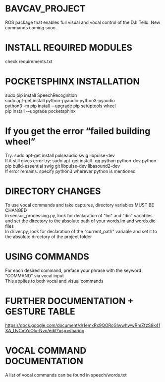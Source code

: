 # BAVCAV_PROJECT
ROS package that enables full visual and vocal control of the DJI Tello. New commands coming soon...

# INSTALL REQUIRED MODULES
check requirements.txt

# POCKETSPHINX INSTALLATION
sudo pip install SpeechRecognition  
sudo apt-get install python-pyaudio python3-pyaudio  
python3 -m pip install --upgrade pip setuptools wheel  
pip install --upgrade pocketsphinx  

# If you get the error “failed building wheel”
Try: sudo apt-get install pulseaudio swig libpulse-dev  
If it still gives error try: sudo apt-get install -qq python python-dev python-pip build-essential swig git libpulse-dev libasound2-dev  
If error remains: specify python3 wherever python is mentioned  


# DIRECTORY CHANGES
To use vocal commands and take captures, directory variables MUST BE CHANGED  
In sensor_processing.py, look for declaration of "lm" and "dic" variables and set the directory to the absolute path of your words.lm and words.dic files  
In driver.py, look for declaration of the "current_path" variable and set it to the absolute directory of the project folder  


# USING COMMANDS
For each desired command, preface your phrase with the keyword "COMMAND" via vocal input  
This applies to both vocal and visual commands  


# FURTHER DOCUMENTATION + GESTURE TABLE
https://docs.google.com/document/d/1emxRx9QORcGIwwhwwRmZfzS8k41XA_UvCmYcOlu-Nvo/edit?usp=sharing  


# VOCAL COMMAND DOCUMENTATION
A list of vocal commands can be found in speech/words.txt  


